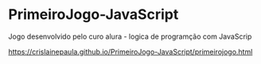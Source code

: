 # PrimeiroJogo-JavaScript
Jogo desenvolvido pelo curo alura - logica de programção com JavaScrip

https://crislainepaula.github.io/PrimeiroJogo-JavaScript/primeirojogo.html

